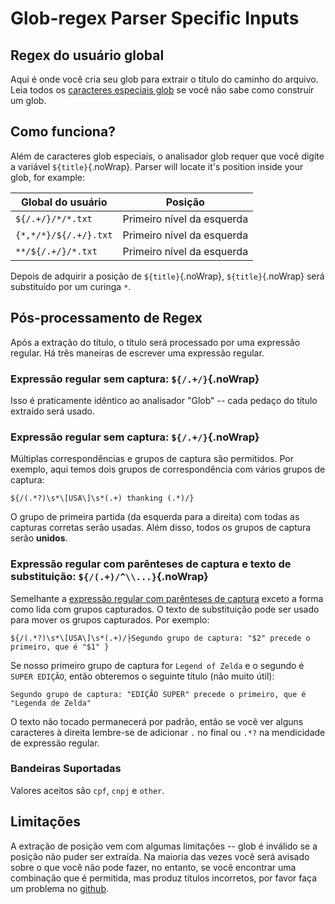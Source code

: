 # Glob-regex Parser Specific Inputs

## Regex do usuário global

Aqui é onde você cria seu glob para extrair o título do caminho do arquivo. Leia todos os [caracteres especiais glob](#special-glob-characters) se você não sabe como construir um glob.

## Como funciona?

Além de caracteres glob especiais, o analisador glob requer que você digite a variável `${title}`{.noWrap}. Parser will locate it's position inside your glob, for example:

| Global do usuário     | Posição                    |
| --------------------- | -------------------------- |
| `${/.+/}/*/*.txt`     | Primeiro nível da esquerda |
| `{*,*/*}/${/.+/}.txt` | Primeiro nível da esquerda |
| `**/${/.+/}/*.txt`    | Primeiro nível da esquerda |

Depois de adquirir a posição de `${title}`{.noWrap}, `${title}`{.noWrap} será substituído por um curinga `*`.

## Pós-processamento de Regex

Após a extração do título, o título será processado por uma expressão regular. Há três maneiras de escrever uma expressão regular.

### Expressão regular sem captura: `${/.+/}`{.noWrap}

Isso é praticamente idêntico ao analisador "Glob" -- cada pedaço do título extraído será usado.

### Expressão regular sem captura: `${/.+/}`{.noWrap}

Múltiplas correspondências e grupos de captura são permitidos. Por exemplo, aqui temos dois grupos de correspondência com vários grupos de captura:
```
${/(.*?)\s*\[USA\]\s*(.+) thanking (.*)/}
```
O grupo de primeira partida (da esquerda para a direita) com todas as capturas corretas serão usadas. Além disso, todos os grupos de captura serão **unidos**.

### Expressão regular com parênteses de captura e texto de substituição: `${/(.+)/^\\...}`{.noWrap}

Semelhante a [expressão regular com parênteses de captura](#regular-expression-with-capture-brackets) exceto a forma como lida com grupos capturados. O texto de substituição pode ser usado para mover os grupos capturados. Por exemplo:
```
${/(.*?)\s*\[USA\]\s*(.+)/├Segundo grupo de captura: "$2" precede o primeiro, que é "$1" }
```
Se nosso primeiro grupo de captura for `Legend of Zelda` e o segundo é `SUPER EDIÇÃO`, então obteremos o seguinte título (não muito útil):

`Segundo grupo de captura: "EDIÇÃO SUPER" precede o primeiro, que é "Legenda de Zelda"`

O texto não tocado permanecerá por padrão, então se você ver alguns caracteres à direita lembre-se de adicionar `.` no final ou `.*?` na mendicidade de expressão regular.

### Bandeiras Suportadas

Valores aceitos são `cpf`, `cnpj` e `other`.

## Limitações

A extração de posição vem com algumas limitações -- glob é inválido se a posição não puder ser extraída. Na maioria das vezes você será avisado sobre o que você não pode fazer, no entanto, se você encontrar uma combinação que é permitida, mas produz títulos incorretos, por favor faça um problema no [github](https://github.com/FrogTheFrog/steam-rom-manager/issues).
